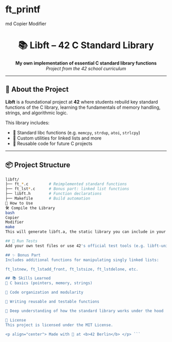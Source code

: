 # ft_printf

md
Copier
Modifier
<h1 align="center">📚 Libft – 42 C Standard Library</h1>

<p align="center">
  <b>My own implementation of essential C standard library functions</b><br>
  <i>Project from the 42 school curriculum</i>
</p>

---

## 🧠 About the Project

**Libft** is a foundational project at **42** where students rebuild key standard functions of the C library, learning the fundamentals of memory handling, strings, and algorithmic logic.

This library includes:

- 📌 Standard libc functions (e.g. `memcpy`, `strdup`, `atoi`, `strlcpy`)
- 📌 Custom utilities for linked lists and more
- 📌 Reusable code for future C projects

---

## 📦 Project Structure

```bash
libft/
├── ft_*.c         # Reimplemented standard functions
├── ft_lst*.c      # Bonus part: linked list functions
├── libft.h        # Function declarations
├── Makefile       # Build automation
🚀 How to Use
🛠️ Compile the Library
bash
Copier
Modifier
make
This will generate libft.a, the static library you can include in your C projects.

## 🧪 Run Tests
Add your own test files or use 42's official test tools (e.g. libft-unit-test, war-machine).

## ✨ Bonus Part
Includes additional functions for manipulating singly linked lists:

ft_lstnew, ft_lstadd_front, ft_lstsize, ft_lstdelone, etc.

## 📚 Skills Learned
🔧 C basics (pointers, memory, strings)

🧵 Code organization and modularity

🧪 Writing reusable and testable functions

🧠 Deep understanding of how the standard library works under the hood

📄 License
This project is licensed under the MIT License.

<p align="center"> Made with 💙 at <b>42 Berlin</b> </p> ```
